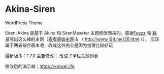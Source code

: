 # Akina-Siren
WordPress Theme

Siren-Akina 是基于 Akina 和 SirenMaseter 主题修改而来的，感谢[Fuzzz](http://www.akina.pw/) 和 [路易](https://www.i94.me/)写出这么棒的主题（[查看原始主题](http://www.akina.pw/themeakina ) & （ http://www.i94.me/26.html ））。
应该属于两者综合版本吧，改成这样完全是因为觉得比较好玩

最新版本：1.7.0
主要修改：
改成了单栏文章列表

修改后的演示站：https://xinwei.life
